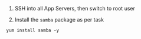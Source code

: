1. SSH into all App Servers, then switch to root user

2. Install the `samba` package as per task
```
yum install samba -y
```